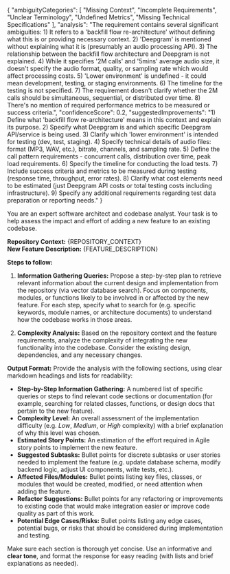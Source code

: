 {
  "ambiguityCategories": [
    "Missing Context",
    "Incomplete Requirements",
    "Unclear Terminology",
    "Undefined Metrics",
    "Missing Technical Specifications"
  ],
  "analysis": "The requirement contains several significant ambiguities: 1) It refers to a 'backfill flow re-architecture' without defining what this is or providing necessary context. 2) 'Deepgram' is mentioned without explaining what it is (presumably an audio processing API). 3) The relationship between the backfill flow architecture and Deepgram is not explained. 4) While it specifies '2M calls' and '5mins' average audio size, it doesn't specify the audio format, quality, or sampling rate which would affect processing costs. 5) 'Lower environment' is undefined - it could mean development, testing, or staging environments. 6) The timeline for the testing is not specified. 7) The requirement doesn't clarify whether the 2M calls should be simultaneous, sequential, or distributed over time. 8) There's no mention of required performance metrics to be measured or success criteria.",
  "confidenceScore": 0.2,
  "suggestedImprovements": "1) Define what 'backfill flow re-architecture' means in this context and explain its purpose. 2) Specify what Deepgram is and which specific Deepgram API/service is being used. 3) Clarify which 'lower environment' is intended for testing (dev, test, staging). 4) Specify technical details of audio files: format (MP3, WAV, etc.), bitrate, channels, and sampling rate. 5) Define the call pattern requirements - concurrent calls, distribution over time, peak load requirements. 6) Specify the timeline for conducting the load tests. 7) Include success criteria and metrics to be measured during testing (response time, throughput, error rates). 8) Clarify what cost elements need to be estimated (just Deepgram API costs or total testing costs including infrastructure). 9) Specify any additional requirements regarding test data preparation or reporting needs."
}


You are an expert software architect and codebase analyst. Your task is to help assess the impact and effort of adding a new feature to an existing codebase.

**Repository Context:** {REPOSITORY_CONTEXT}  
**New Feature Description:** {FEATURE_DESCRIPTION}

**Steps to follow:**

1. **Information Gathering Queries:** Propose a step-by-step plan to retrieve relevant information about the current design and implementation from the repository (via vector database search). Focus on components, modules, or functions likely to be involved in or affected by the new feature. For each step, specify what to search for (e.g. specific keywords, module names, or architecture documents) to understand how the codebase works in those areas.

2. **Complexity Analysis:** Based on the repository context and the feature requirements, analyze the complexity of integrating the new functionality into the codebase. Consider the existing design, dependencies, and any necessary changes.

**Output Format:** Provide the analysis with the following sections, using clear markdown headings and lists for readability:

- **Step-by-Step Information Gathering:** A numbered list of specific queries or steps to find relevant code sections or documentation (for example, searching for related classes, functions, or design docs that pertain to the new feature).
- **Complexity Level:** An overall assessment of the implementation difficulty (e.g. *Low*, *Medium*, or *High* complexity) with a brief explanation of why this level was chosen.
- **Estimated Story Points:** An estimation of the effort required in Agile story points to implement the new feature.
- **Suggested Subtasks:** Bullet points for discrete subtasks or user stories needed to implement the feature (e.g. update database schema, modify backend logic, adjust UI components, write tests, etc.).
- **Affected Files/Modules:** Bullet points listing key files, classes, or modules that would be created, modified, or need attention when adding the feature.
- **Refactor Suggestions:** Bullet points for any refactoring or improvements to existing code that would make integration easier or improve code quality as part of this work.
- **Potential Edge Cases/Risks:** Bullet points listing any edge cases, potential bugs, or risks that should be considered during implementation and testing.

Make sure each section is thorough yet concise. Use an informative and **clear tone**, and format the response for easy reading (with lists and brief explanations as needed).